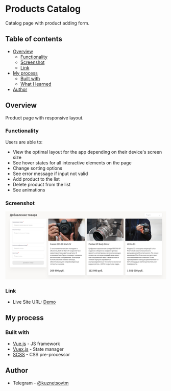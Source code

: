 # Products Catalog

Catalog page with product adding form.

## Table of contents

- [Overview](#overview)
  - [Functionality](#functionality)
  - [Screenshot](#screenshot)
  - [Link](#link)
- [My process](#my-process)
  - [Built with](#built-with)
  - [What I learned](#what-i-learned)
- [Author](#author)

## Overview

Product page with responsive layout.

### Functionality

Users are able to:

- View the optimal layout for the app depending on their device's screen size
- See hover states for all interactive elements on the page
- Change sorting options
- See error message if input not valid
- Add product to the list
- Delete product from the list
- See animations

### Screenshot

![image](assets/img/catalog-preview.png)

### Link

- Live Site URL: [Demo](https://wasatad.github.io/products-list/)

## My process

### Built with

- [Vue.js](https://vuejs.org/) - JS framework
- [Vuex.js](https://vuex.vuejs.org/) - State manager
- [SCSS](https://sass-lang.com/) - CSS pre-processor

## Author

- Telegram - [@kuznetsovtm](https://t.me/@kuznetsovtm)
